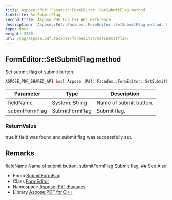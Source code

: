 ```yaml
---
title: Aspose::Pdf::Facades::FormEditor::SetSubmitFlag method
linktitle: SetSubmitFlag
second_title: Aspose.PDF for C++ API Reference
description: 'Aspose::Pdf::Facades::FormEditor::SetSubmitFlag method. Set submit flag of submit button in C++.'
type: docs
weight: 3700
url: /cpp/aspose.pdf.facades/formeditor/setsubmitflag/
---
```

## FormEditor::SetSubmitFlag method


Set submit flag of submit button.

```cpp
ASPOSE_PDF_SHARED_API bool Aspose::Pdf::Facades::FormEditor::SetSubmitFlag(System::String fieldName, SubmitFormFlag submitFormFlag)
```


| Parameter | Type | Description |
| --- | --- | --- |
| fieldName | System::String | Name of submit button. |
| submitFormFlag | SubmitFormFlag | Submit flag. |

### ReturnValue

true if field was found and submit flag was successfully set.
## Remarks


<parameterlist kind="param">
  <parameteritem>
    <parameternamelist>
      <parametername>fieldName</parametername>
    </parameternamelist>
    <parameterdescription>
      <para>Name of submit button.</para>
    </parameterdescription>
  </parameteritem>
  <parameteritem>
    <parameternamelist>
      <parametername>submitFormFlag</parametername>
    </parameternamelist>
    <parameterdescription>
      <para>Submit flag.</para>
    </parameterdescription>
  </parameteritem>
</parameterlist>
## See Also

* Enum [SubmitFormFlag](../../submitformflag/)
* Class [FormEditor](../)
* Namespace [Aspose::Pdf::Facades](../../)
* Library [Aspose.PDF for C++](../../../)

